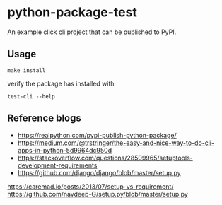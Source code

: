 # python-package-test

An example click cli project that can be published to PyPI.

## Usage

```shell
make install
```

verify the package has installed with 

```shell
test-cli --help
```

## Reference blogs

* https://realpython.com/pypi-publish-python-package/
* https://medium.com/@trstringer/the-easy-and-nice-way-to-do-cli-apps-in-python-5d9964dc950d
* https://stackoverflow.com/questions/28509965/setuptools-development-requirements
* https://github.com/django/django/blob/master/setup.py

https://caremad.io/posts/2013/07/setup-vs-requirement/
https://github.com/navdeep-G/setup.py/blob/master/setup.py
